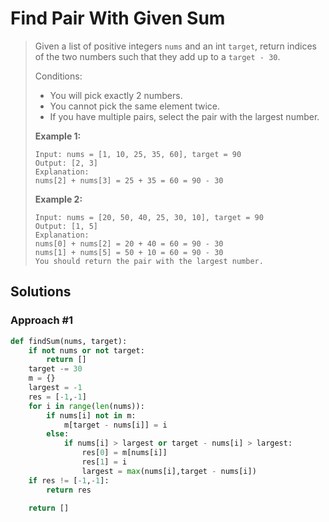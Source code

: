 # Find Pair With Given Sum

> Given a list of positive integers `nums` and an int `target`, return indices of the two numbers such that they add up to a `target - 30`.
>
> Conditions:
>
> * You will pick exactly 2 numbers.
> * You cannot pick the same element twice.
> * If you have multiple pairs, select the pair with the largest number.
>
> **Example 1:**
>
> ```text
> Input: nums = [1, 10, 25, 35, 60], target = 90
> Output: [2, 3]
> Explanation:
> nums[2] + nums[3] = 25 + 35 = 60 = 90 - 30
> ```
>
> **Example 2:**
>
> ```text
> Input: nums = [20, 50, 40, 25, 30, 10], target = 90
> Output: [1, 5]
> Explanation:
> nums[0] + nums[2] = 20 + 40 = 60 = 90 - 30
> nums[1] + nums[5] = 50 + 10 = 60 = 90 - 30
> You should return the pair with the largest number.
> ```

## Solutions

### Approach \#1

```python
def findSum(nums, target):
    if not nums or not target:
        return []
    target -= 30
    m = {}
    largest = -1
    res = [-1,-1]
    for i in range(len(nums)):
        if nums[i] not in m:
            m[target - nums[i]] = i
        else:
            if nums[i] > largest or target - nums[i] > largest:
                res[0] = m[nums[i]]
                res[1] = i
                largest = max(nums[i],target - nums[i])
    if res != [-1,-1]:
        return res

    return []
```


